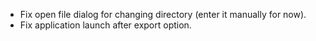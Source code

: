 * Fix open file dialog for changing directory (enter it manually for now).
* Fix application launch after export option.
